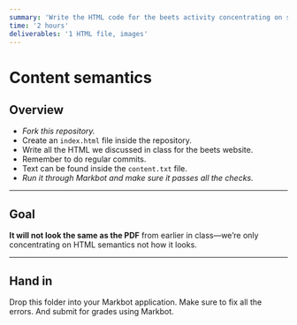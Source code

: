 ```yaml
---
summary: 'Write the HTML code for the beets activity concentrating on semantics only.'
time: '2 hours'
deliverables: '1 HTML file, images'
---
```


# Content semantics

## Overview

- *Fork this repository.*
- Create an `index.html` file inside the repository.
- Write all the HTML we discussed in class for the beets website.
- Remember to do regular commits.
- Text can be found inside the `content.txt` file.
- *Run it through Markbot and make sure it passes all the checks.*

---

## Goal

**It will not look the same as the PDF** from earlier in class—we’re only concentrating on HTML semantics not how it looks.

---

## Hand in

Drop this folder into your Markbot application. Make sure to fix all the errors. And submit for grades using Markbot.
